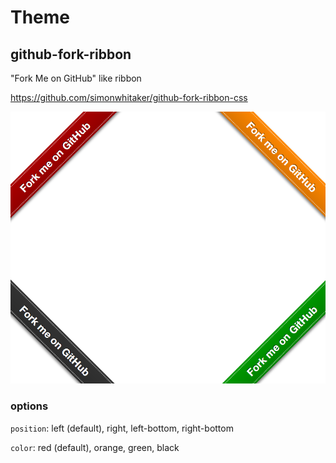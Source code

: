 # Theme

## github-fork-ribbon

"Fork Me on GitHub" like ribbon

https://github.com/simonwhitaker/github-fork-ribbon-css

![github-fork-ribbon](screenshots/github_fork_ribbon.png)

### options

`position`: left (default), right, left-bottom, right-bottom

`color`: red (default), orange, green, black

